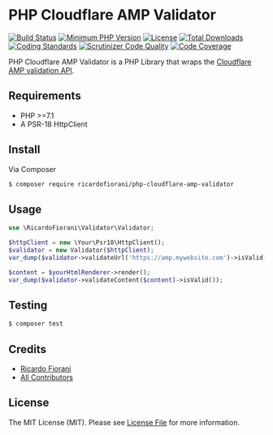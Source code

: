 # PHP Cloudflare AMP Validator
[![Build Status](https://api.travis-ci.org/ricardofiorani/php-cloudflare-amp-validator.svg?branch=master)](http://travis-ci.org/ricardofiorani/php-cloudflare-amp-validator)
[![Minimum PHP Version](https://img.shields.io/packagist/php-v/ricardofiorani/php-cloudflare-amp-validator.svg)](https://php.net/)
[![License](https://poser.pugx.org/ricardofiorani/php-cloudflare-amp-validator/license.png)](https://packagist.org/packages/ricardofiorani/php-cloudflare-amp-validator)
[![Total Downloads](https://poser.pugx.org/ricardofiorani/php-cloudflare-amp-validator/d/total.png)](https://packagist.org/packages/ricardofiorani/php-cloudflare-amp-validator)
[![Coding Standards](https://img.shields.io/badge/cs-PSR--4-yellow.svg)](https://github.com/php-fig-rectified/fig-rectified-standards)
[![Scrutinizer Code Quality](https://scrutinizer-ci.com/g/ricardofiorani/php-cloudflare-amp-validator/badges/quality-score.png?b=master)](https://scrutinizer-ci.com/g/ricardofiorani/php-cloudflare-amp-validator/?branch=master)
[![Code Coverage](https://scrutinizer-ci.com/g/ricardofiorani/php-cloudflare-amp-validator/badges/coverage.png?b=master)](https://scrutinizer-ci.com/g/ricardofiorani/php-cloudflare-amp-validator/?branch=master)

PHP Cloudflare AMP Validator is a PHP Library that wraps the [Cloudflare AMP validation API](https://blog.cloudflare.com/amp-validator-api/).

## Requirements
- PHP >=7.1
- A PSR-18 HttpClient


## Install

Via Composer

``` bash
$ composer require ricardofiorani/php-cloudflare-amp-validator
```

## Usage
``` php
use \RicardoFiorani\Validator\Validator;

$httpClient = new \Your\Psr18\HttpClient();
$validator = new Validator($httpClient);
var_dump($validator->validateUrl('https://amp.mywebsite.com')->isValid());

$content = $yourHtmlRenderer->render();
var_dump($validator->validateContent($content)->isValid());

```

## Testing

``` bash
$ composer test
```

## Credits
- [Ricardo Fiorani](https://github.com/ricardofiorani)
- [All Contributors](https://github.com/ricardofiorani/php-cloudflare-amp-validator/graphs/contributors)

## License

The MIT License (MIT). Please see [License File](LICENSE.md) for more information.